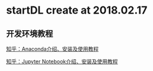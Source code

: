 # startDL create at 2018.02.17


## 开发环境教程
[知乎：Anaconda介绍、安装及使用教程](https://zhuanlan.zhihu.com/p/32925500)

[知乎：Jupyter Notebook介绍、安装及使用教程](https://zhuanlan.zhihu.com/p/33105153)
